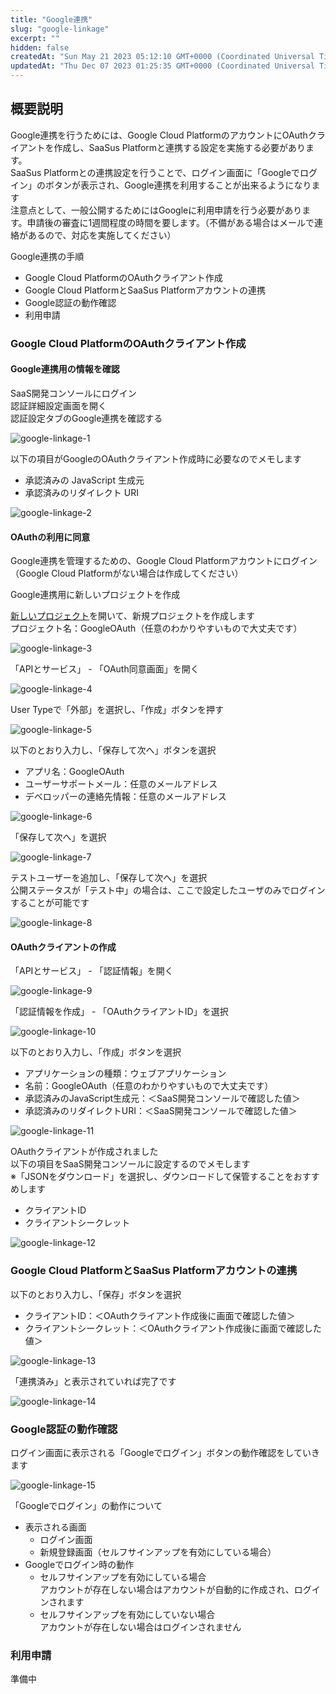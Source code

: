 ```yaml
---
title: "Google連携"
slug: "google-linkage"
excerpt: ""
hidden: false
createdAt: "Sun May 21 2023 05:12:10 GMT+0000 (Coordinated Universal Time)"
updatedAt: "Thu Dec 07 2023 01:25:35 GMT+0000 (Coordinated Universal Time)"
---
```

## 概要説明

Google連携を行うためには、Google Cloud PlatformのアカウントにOAuthクライアントを作成し、SaaSus Platformと連携する設定を実施する必要があります。  
SaaSus Platformとの連携設定を行うことで、ログイン画面に「Googleでログイン」のボタンが表示され、Google連携を利用することが出来るようになります  
注意点として、一般公開するためにはGoogleに利用申請を行う必要があります。申請後の審査に1週間程度の時間を要します。（不備がある場合はメールで連絡があるので、対応を実施してください）

Google連携の手順

- Google Cloud PlatformのOAuthクライアント作成
- Google Cloud PlatformとSaaSus Platformアカウントの連携
- Google認証の動作確認
- 利用申請

### Google Cloud PlatformのOAuthクライアント作成

#### Google連携用の情報を確認

SaaS開発コンソールにログイン  
認証詳細設定画面を開く  
認証設定タブのGoogle連携を確認する

![google-linkage-1](/ja/img/part-4/user-authz-settings/google-linkage/google-linkage-1.png)

以下の項目がGoogleのOAuthクライアント作成時に必要なのでメモします

- 承認済みの JavaScript 生成元
- 承認済みのリダイレクト URI

![google-linkage-2](/ja/img/part-4/user-authz-settings/google-linkage/google-linkage-2.png)

#### OAuthの利用に同意

Google連携を管理するための、Google Cloud Platformアカウントにログイン（Google Cloud Platformがない場合は作成してください）

Google連携用に新しいプロジェクトを作成

<a href="https://console.cloud.google.com/projectcreate?previousPage=%2Fprojectselector2%2Fhome%2Fdashboard%3Fhl%3Dja%26organizationId%3D0%26supportedpurview%3Dproject&organizationId=0&hl=ja&supportedpurview=project" target="_blank">新しいプロジェクト</a>を開いて、新規プロジェクトを作成します  
プロジェクト名：GoogleOAuth（任意のわかりやすいもので大丈夫です）

![google-linkage-3](/ja/img/part-4/user-authz-settings/google-linkage/google-linkage-3.png)


「APIとサービス」 - 「OAuth同意画面」を開く

![google-linkage-4](/ja/img/part-4/user-authz-settings/google-linkage/google-linkage-4.png)


User Typeで「外部」を選択し、「作成」ボタンを押す

![google-linkage-5](/ja/img/part-4/user-authz-settings/google-linkage/google-linkage-5.png)


以下のとおり入力し、「保存して次へ」ボタンを選択

- アプリ名：GoogleOAuth
- ユーザーサポートメール：任意のメールアドレス
- デベロッパーの連絡先情報：任意のメールアドレス

![google-linkage-6](/ja/img/part-4/user-authz-settings/google-linkage/google-linkage-6.png)


「保存して次へ」を選択

![google-linkage-7](/ja/img/part-4/user-authz-settings/google-linkage/google-linkage-7.png)


テストユーザーを追加し、「保存して次へ」を選択  
公開ステータスが「テスト中」の場合は、ここで設定したユーザのみでログインすることが可能です

![google-linkage-8](/ja/img/part-4/user-authz-settings/google-linkage/google-linkage-8.png)


#### OAuthクライアントの作成

「APIとサービス」 - 「認証情報」を開く

![google-linkage-9](/ja/img/part-4/user-authz-settings/google-linkage/google-linkage-9.png)


「認証情報を作成」 - 「OAuthクライアントID」を選択

![google-linkage-10](/ja/img/part-4/user-authz-settings/google-linkage/google-linkage-10.png)


以下のとおり入力し、「作成」ボタンを選択

- アプリケーションの種類：ウェブアプリケーション
- 名前：GoogleOAuth（任意のわかりやすいもので大丈夫です）
- 承認済みのJavaScript生成元：＜SaaS開発コンソールで確認した値＞
- 承認済みのリダイレクトURI：＜SaaS開発コンソールで確認した値＞

![google-linkage-11](/ja/img/part-4/user-authz-settings/google-linkage/google-linkage-11.png)


OAuthクライアントが作成されました  
以下の項目をSaaS開発コンソールに設定するのでメモします  
※「JSONをダウンロード」を選択し、ダウンロードして保管することをおすすめします

- クライアントID
- クライアントシークレット

![google-linkage-12](/ja/img/part-4/user-authz-settings/google-linkage/google-linkage-12.png)


### Google Cloud PlatformとSaaSus Platformアカウントの連携

以下のとおり入力し、「保存」ボタンを選択

- クライアントID：＜OAuthクライアント作成後に画面で確認した値＞
- クライアントシークレット：＜OAuthクライアント作成後に画面で確認した値＞

![google-linkage-13](/ja/img/part-4/user-authz-settings/google-linkage/google-linkage-13.png)


「連携済み」と表示されていれば完了です

![google-linkage-14](/ja/img/part-4/user-authz-settings/google-linkage/google-linkage-14.png)


### Google認証の動作確認

ログイン画面に表示される「Googleでログイン」ボタンの動作確認をしていきます

![google-linkage-15](/ja/img/part-4/user-authz-settings/google-linkage/google-linkage-15.png)


「Googleでログイン」の動作について

- 表示される画面
  - ログイン画面
  - 新規登録画面（セルフサインアップを有効にしている場合）
- Googleでログイン時の動作
  - セルフサインアップを有効にしている場合  
    アカウントが存在しない場合はアカウントが自動的に作成され、ログインされます
  - セルフサインアップを有効にしていない場合  
    アカウントが存在しない場合はログインされません

### 利用申請

準備中
